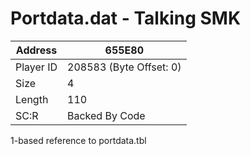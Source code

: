 
#  Portdata.dat - Talking SMK
Address   | 655E80
----------|-------------
Player ID | 208583 (Byte Offset: 0)
Size 	  | 4
Length 	  | 110
SC:R      | Backed By Code

1-based reference to portdata.tbl
